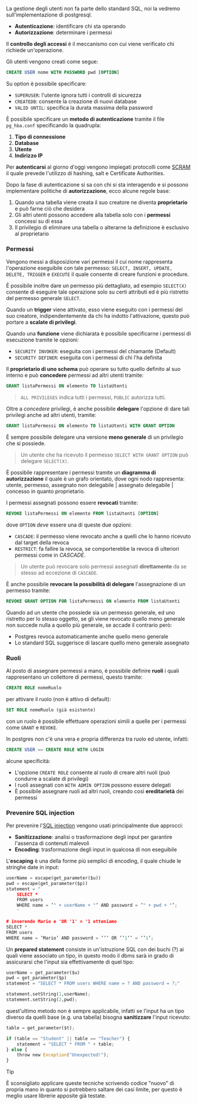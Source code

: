 La gestione degli utenti non fa parte dello standard SQL, noi la vedremo sull'implementazione di postgresql.

- **Autenticazione**: identificare chi sta operando
- **Autorizzazione**: determinare i permessi

Il **controllo degli accessi** è il meccanismo con cui viene verificato chi richiede un'operazione.

Gli utenti vengono creati come segue:
```sql
CREATE USER nome WITH PASSWORD pwd [OPTION]
```

Su option è possibile specificare:
- `SUPERUSER`: l'utente ignora tutti i controlli di sicurezza
- `CREATEDB`: consente la creazione di nuovi database
- `VALID UNTIL`: specifica la durata massima della password

È possibile specificare un **metodo di autenticazione** tramite il file `pg_hba.conf` specificando la quadrupla:
1. **Tipo di connessione**
2. **Database**
3. **Utente**
4. **Indirizzo IP**

Per **autenticarsi** al giorno d'oggi vengono impiegati protocolli come [SCRAM](https://en.wikipedia.org/wiki/Salted_Challenge_Response_Authentication_Mechanism) il quale prevede l'utilizzo di hashing, salt e Certificate Authorities.

Dopo la fase di autenticazione si sa con chi si sta interagendo e si possono implementare politiche di **autorizzazione**, ecco alcune regole base:
1. Quando una tabella viene creata il suo creatore ne diventa **proprietario** e può farne ciò che desidera
2. Gli altri utenti possono accedere alla tabella solo con i **permessi** concessi su di essa
3. Il privilegio di eliminare una tabella o alterarne la definizione è esclusivo al proprietario

### Permessi
Vengono messi a disposizione vari permessi il cui nome rappresenta l'operazione eseguibile con tale permesso: `SELECT, INSERT, UPDATE, DELETE, TRIGGER` e `EXECUTE` il quale consente di creare funzioni e procedure.

È possibile inoltre dare un permesso più dettagliato, ad esempio `SELECT(X)` consente di eseguire tale operazione solo su certi attributi ed è più ristretto del permesso generale `SELECT`.

Quando un **trigger** viene attivato, esso viene eseguito con i permessi del suo creatore, indipendentemente da chi ha indotto l'attivazione, questo può portare a **scalate di privilegi**.

Quando una **funzione** viene dichiarata è possibile specificarne i permessi di esecuzione tramite le opzioni:
- `SECURITY INVOKER`: eseguita con i permessi del chiamante (Default)
- `SECURITY DEFINER`: eseguita con i permessi di chi l'ha definita

Il **proprietario di uno schema** può operare su tutto quello definito al suo interno e può **concedere** permessi ad altri utenti tramite:
```sql
GRANT listaPermessi ON elemento TO listaUtenti
```
>`ALL PRIVILEGES` indica tutti i permessi, `PUBLIC` autorizza tutti.

Oltre a _concedere_ privilegi, è anche possibile **delegare** l'opzione di dare tali privilegi anche ad altri utenti, tramite:
```sql
GRANT listaPermessi ON elemento TO listaUtenti WITH GRANT OPTION
```
È sempre possibile delegare una versione **meno generale** di un privilegio che si possiede.
>Un utente che ha ricevuto il permesso `SELECT WITH GRANT OPTION` può delegare `SELECT(X)`.

È possibile rappresentare i permessi tramite un **diagramma di autorizzazione** il quale è un grafo orientato, dove ogni nodo rappresenta: utente, permesso, assegnato non delegabile | assegnato delegabile | concesso in quanto proprietario.

I permessi assegnati possono essere **revocati** tramite:
```sql
REVOKE listaPermessi ON elemento FROM listaUtenti [OPTION]
```
 dove `OPTION` _deve_ essere una di queste due opzioni:
 - `CASCADE`: il permesso viene revocato anche a quelli che lo hanno ricevuto dal target della revoca
 - `RESTRICT`: fa fallire la revoca, se comporterebbe la revoca di ulteriori permessi come in _CASCADE_.
>Un utente può revocare solo permessi assegnati **direttamente** da se stesso ad eccezione di `CASCADE`.

È anche possibile **revocare la possibilità di delegare** l'assegnazione di un permesso tramite:
```sql
REVOKE GRANT OPTION FOR listaPermessi ON elemento FROM listaUtenti
```

Quando ad un utente che possiede sia un permesso generale, ed uno ristretto per lo stesso oggetto, se gli viene revocato quello meno generale non succede nulla a quello più generale, se accade il contrario però:
- Postgres revoca automaticamente anche quello meno generale
- Lo standard SQL suggerisce di lascare quello meno generale assegnato

### Ruoli
Al posto di assegnare permessi a mano, è possibile definire **ruoli** i quali rappresentano un collettore di permessi, questo tramite:
```sql
CREATE ROLE nomeRuolo
```

per attivare il ruolo (non è attivo di default):
```sql
SET ROLE nomeRuolo (già esistente)
```

con un ruolo è possibile effettuare operazioni simili a quelle per i permessi come `GRANT` e `REVOKE`.

In postgres non c'è una vera e propria differenza tra ruolo ed utente, infatti:
```sql
CREATE USER == CREATE ROLE WITH LOGIN
```
alcune specificità:
- L'opzione `CREATE ROLE` consente al ruolo di creare altri ruoli (può condurre a scalate di privilegi)
- I ruoli assegnati con `WITH ADMIN OPTION` possono essere delegati
- È possibile assegnare ruoli ad altri ruoli, creando così **ereditarietà** dei permessi

### Prevenire SQL injection
Per prevenire l'[SQL injection](https://it.wikipedia.org/wiki/SQL_injection) vengono usati principalmente due approcci:
- **Sanitizzazione**: analisi o trasformazione degli input per garantire l'assenza di contenuti malevoli
- **Encoding**: trasformazione degli input in qualcosa di non eseguibile

L'**escaping** è una della forme più semplici di encoding, il quale chiude le stringhe date in input:
```python
userName = escape(get_parameter($u))
pwd = escape(get_parameter($p))
statement = "
	SELECT *
	FROM users
	WHERE name = ’" + userName + "’ AND password = ’" + pwd + "’;
	"

# inserendo Mario e 'OR '1' = '1 otteniamo
SELECT *
FROM users
WHERE name = ’Mario’ AND password = ’’’ OR ’’1’’ = ’’1’;
```

Un **prepared statement** consiste in un'istruzione SQL con dei buchi (?) ai quali viene associato un tipo, in questo modo il dbms sarà in grado di assicurarsi che l'input sia effettivamente di quel tipo:
```python
userName = get_parameter($u)
pwd = get_parameter($p)
statement = "SELECT * FROM users WHERE name = ? AND password = ?;"

statement.setString(1,userName);
statement.setString(2,pwd);
```

quest'ultimo metodo non è sempre applicabile, infatti se l'input ha un tipo diverso da quelli base (e.g. una tabella) bisogna **sanitizzare** l'input ricevuto:
```python
table = get_parameter($t);

if (table == "Student" || table == "Teacher") {
	statement = "SELECT * FROM " + table;
} else {
	throw new Exception("Unexpected!");
}
```

>[!Tip]
>È sconsigliato applicare queste tecniche scrivendo codice "nuovo" di propria mano in quanto si potrebbero saltare dei casi limite, per questo è meglio usare librerie apposite già testate.

